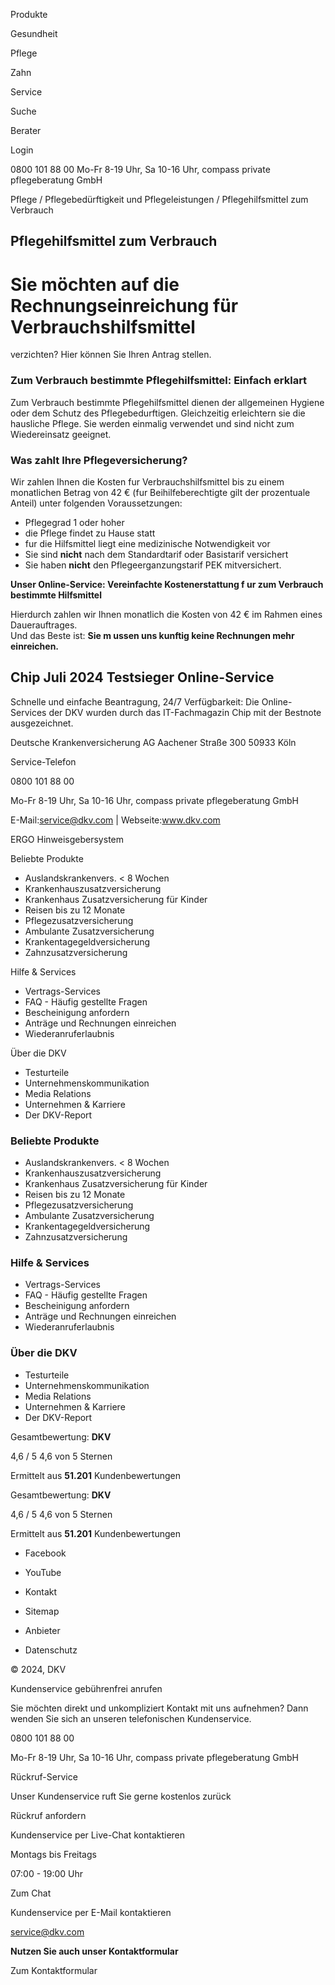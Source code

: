 Produkte

Gesundheit

Pflege

Zahn

Service

Suche

Berater

Login

0800 101 88 00 Mo-Fr 8-19 Uhr, Sa 10-16 Uhr, compass private pflegeberatung
GmbH

Pflege / Pflegebedürftigkeit und Pflegeleistungen / Pflegehilfsmittel zum
Verbrauch

## Pflegehilfsmittel zum Verbrauch

# Sie möchten auf die Rechnungseinreichung für Verbrauchshilfsmittel
verzichten? Hier können Sie Ihren Antrag stellen.

### Zum Verbrauch bestimmte Pflegehilfsmittel: Einfach erklart

Zum Verbrauch bestimmte Pflegehilfsmittel dienen der allgemeinen Hygiene oder
dem Schutz des Pflegebedurftigen. Gleichzeitig erleichtern sie die hausliche
Pflege. Sie werden einmalig verwendet und sind nicht zum Wiedereinsatz
geeignet.

### Was zahlt Ihre Pflegeversicherung?

Wir zahlen Ihnen die Kosten fur Verbrauchshilfsmittel bis zu einem monatlichen
Betrag von 42 € (fur Beihilfeberechtigte gilt der prozentuale Anteil) unter
folgenden Voraussetzungen:

  * Pflegegrad 1 oder hoher
  * die Pflege findet zu Hause statt
  * fur die Hilfsmittel liegt eine medizinische Notwendigkeit vor
  * Sie sind **nicht** nach dem Standardtarif oder Basistarif versichert
  * Sie haben **nicht** den Pflegeerganzungstarif PEK mitversichert.

**Unser Online-Service: Vereinfachte Kostenerstattung f ur zum Verbrauch
bestimmte Hilfsmittel**

Hierdurch zahlen wir Ihnen monatlich die Kosten von 42 € im Rahmen eines
Dauerauftrages.  
Und das Beste ist: **Sie m ussen uns kunftig keine Rechnungen mehr
einreichen.**

## Chip Juli 2024 Testsieger Online-Service

Schnelle und einfache Beantragung, 24/7 Verfügbarkeit: Die Online-Services der
DKV wurden durch das IT-Fachmagazin Chip mit der Bestnote ausgezeichnet.

Deutsche Krankenversicherung AG Aachener Straße 300 50933 Köln

Service-Telefon

0800 101 88 00

Mo-Fr 8-19 Uhr, Sa 10-16 Uhr, compass private pflegeberatung GmbH

E-Mail:service@dkv.com | Webseite:www.dkv.com

  
ERGO Hinweisgebersystem

Beliebte Produkte

  * Auslandskrankenvers. < 8 Wochen
  * Krankenhauszusatzversicherung
  * Krankenhaus Zusatzversicherung für Kinder
  * Reisen bis zu 12 Monate
  * Pflegezusatzversicherung
  * Ambulante Zusatzversicherung
  * Krankentagegeldversicherung
  * Zahnzusatzversicherung

Hilfe & Services

  * Vertrags-Services
  * FAQ - Häufig gestellte Fragen
  * Bescheinigung anfordern
  * Anträge und Rechnungen einreichen
  * Wiederanruferlaubnis

Über die DKV

  * Testurteile
  * Unternehmenskommunikation
  * Media Relations
  * Unternehmen & Karriere
  * Der DKV-Report

### Beliebte Produkte

  * Auslandskrankenvers. < 8 Wochen
  * Krankenhauszusatzversicherung
  * Krankenhaus Zusatzversicherung für Kinder
  * Reisen bis zu 12 Monate
  * Pflegezusatzversicherung
  * Ambulante Zusatzversicherung
  * Krankentagegeldversicherung
  * Zahnzusatzversicherung

### Hilfe & Services

  * Vertrags-Services
  * FAQ - Häufig gestellte Fragen
  * Bescheinigung anfordern
  * Anträge und Rechnungen einreichen
  * Wiederanruferlaubnis

### Über die DKV

  * Testurteile
  * Unternehmenskommunikation
  * Media Relations
  * Unternehmen & Karriere
  * Der DKV-Report

Gesamtbewertung: **DKV**

4,6 / 5 4,6 von 5 Sternen

Ermittelt aus **51.201** Kundenbewertungen  

Gesamtbewertung: **DKV**

4,6 / 5 4,6 von 5 Sternen

Ermittelt aus **51.201** Kundenbewertungen  

  * Facebook
  * YouTube

  * Kontakt
  * Sitemap
  * Anbieter
  * Datenschutz

© 2024, DKV

Kundenservice gebührenfrei anrufen

Sie möchten direkt und unkompliziert Kontakt mit uns aufnehmen? Dann wenden
Sie sich an unseren telefonischen Kundenservice.

0800 101 88 00

Mo-Fr 8-19 Uhr, Sa 10-16 Uhr, compass private pflegeberatung GmbH

Rückruf-Service

Unser Kundenservice ruft Sie gerne kostenlos zurück

Rückruf anfordern

Kundenservice per Live-Chat kontaktieren

Montags bis Freitags

07:00 - 19:00 Uhr

Zum Chat

Kundenservice per E-Mail kontaktieren

service@dkv.com

**Nutzen Sie auch unser Kontaktformular**

Zum Kontaktformular

